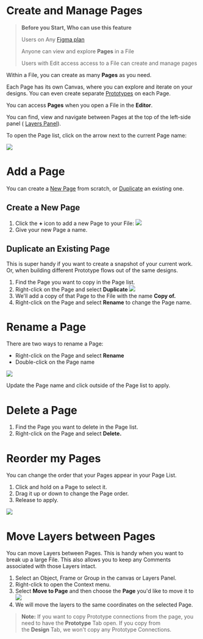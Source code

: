 # Create and Manage Pages

>**Before you Start, Who can use this feature**
>
>Users on Any [Figma plan](https://help.figma.com/hc/en-us/articles/360040328273-Choose-a-Figma-Plan)
>
>Anyone can view and explore **Pages** in a File
>
>Users with Edit access access to a File can create and manage pages

Within a File, you can create as many **Pages** as you need.

Each Page has its own Canvas, where you can explore and iterate on your designs. You can even create separate [Prototypes](https://help.figma.com/hc/en-us/articles/360040314193) on each Page.

You can access **Pages** when you open a File in the **Editor**.

You can find, view and navigate between Pages at the top of the left-side panel ( [Layers Panel](https://help.figma.com/hc/en-us/articles/360039831974)). 

To open the Page list, click on the arrow next to the current Page name:

![](https://d33v4339jhl8k0.cloudfront.net/docs/assets/5aa962fe2c7d3a2c4983093d/images/5ca5ef170428633d2cf473b0/file-U3qtOTsGOI.png)

# Add a Page

You can create a [New Page](https://help.figma.com/hc/en-us/articles/360038511293) from scratch, or [Duplicate](https://help.figma.com/hc/en-us/articles/360038511533) an existing one.

## Create a New Page

1.  Click the **+** icon to add a new Page to your File: ![](https://d33v4339jhl8k0.cloudfront.net/docs/assets/5aa962fe2c7d3a2c4983093d/images/5ca5ef2b2c7d3a154461c3af/file-mbkMXxQw5L.png)
2.  Give your new Page a name.

## Duplicate an Existing Page

This is super handy if you want to create a snapshot of your current work. Or, when building different Prototype flows out of the same designs.

1.  Find the Page you want to copy in the Page list.
2.  Right-click on the Page and select **Duplicate ![](https://d33v4339jhl8k0.cloudfront.net/docs/assets/5aa962fe2c7d3a2c4983093d/images/5ca5ef432c7d3a154461c3b3/file-StdIFGmfe5.png)** 
3.  We'll add a copy of that Page to the File with the name **Copy of.**
4.  Right-click on the Page and select **Rename** to change the Page name.

# Rename a Page

There are two ways to rename a Page:

*   Right-click on the Page and select **Rename**
*   Double-click on the Page name

![](https://d33v4339jhl8k0.cloudfront.net/docs/assets/5aa962fe2c7d3a2c4983093d/images/5ca5ef382c7d3a154461c3b1/file-vvG0S4FIWi.gif)

Update the Page name and click outside of the Page list to apply.

# Delete a Page

1.  Find the Page you want to delete in the Page list.
2.  Right-click on the Page and select **Delete.**

# Reorder my Pages

You can change the order that your Pages appear in your Page List.

1.  Click and hold on a Page to select it.
2.  Drag it up or down to change the Page order.
3.  Release to apply.

![](https://d33v4339jhl8k0.cloudfront.net/docs/assets/5aa962fe2c7d3a2c4983093d/images/5ca5ef342c7d3a154461c3b0/file-ff6NmSBpcT.gif)

# Move Layers between Pages

You can move Layers between Pages. This is handy when you want to break up a large File. This also allows you to keep any Comments associated with those Layers intact.

1.  Select an Object, Frame or Group in the canvas or Layers Panel.
2.  Right-click to open the Context menu.
3.  Select **Move to Page** and then choose the **Page** you'd like to move it to ![](https://d33v4339jhl8k0.cloudfront.net/docs/assets/5aa962fe2c7d3a2c4983093d/images/5ca5efa90428633d2cf473b9/file-ZMKIoYtn9L.png)
4.  We will move the layers to the same coordinates on the selected Page.

>**Note:** If you want to copy Prototype connections from the page, you need to have the **Prototype** Tab open. If you copy from the **Design** Tab, we won't copy any Prototype Connections.